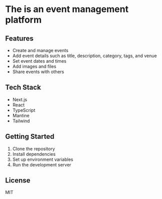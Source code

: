 # The is an event management platform

## Features

- Create and manage events
- Add event details such as title, description, category, tags, and venue
- Set event dates and times
- Add images and files
- Share events with others

## Tech Stack

- Next.js
- React
- TypeScript
- Mantine
- Tailwind

## Getting Started

1. Clone the repository
2. Install dependencies
3. Set up environment variables
4. Run the development server

## License

MIT
